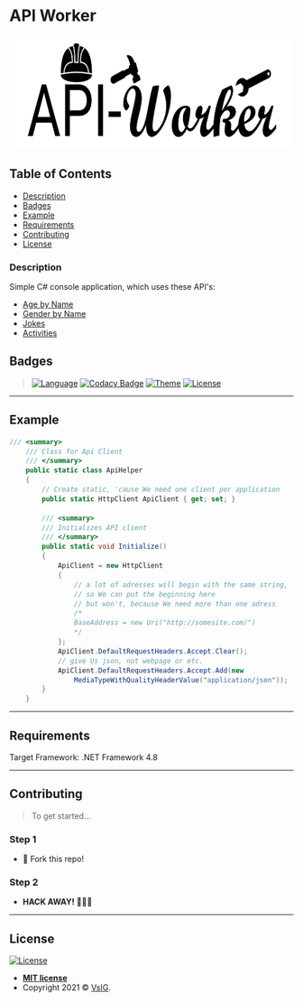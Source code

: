 # API Worker

<p align="center">
  <img src="https://github.com/VsIG-official/API-Worker/blob/master/API-Worker.png" data-canonical-src="https://github.com/VsIG-official/API-Worker/blob/master/API-Worker.png" width="750" height="200" />
</p>

## Table of Contents

- [Description](#description)
- [Badges](#badges)
- [Example](#example)
- [Requirements](#requirements)
- [Contributing](#contributing)
- [License](#license)

### Description

Simple C# console application, which uses these API's:
  - [Age by Name](https://agify.io/)
  - [Gender by Name](https://genderize.io/)
  - [Jokes](https://github.com/15Dkatz/official_joke_api)
  - [Activities](https://www.boredapi.com/api/activity)

## Badges

> [![Language](https://img.shields.io/badge/Language-C%23-blueviolet)](https://en.wikipedia.org/wiki/C_Sharp_(programming_language))
> [![Codacy Badge](https://api.codacy.com/project/badge/Grade/ea2f529552984318bd4aa8d45186de36)](https://app.codacy.com/gh/VsIG-official/API-Worker?utm_source=github.com&utm_medium=referral&utm_content=VsIG-official/API-Worker&utm_campaign=Badge_Grade)
> [![Theme](https://img.shields.io/badge/Theme-API-blue?style=flat-square)](https://en.wikipedia.org/wiki/API)
> [![License](http://img.shields.io/:license-mit-blue.svg?style=flat-square)](http://badges.mit-license.org)

---

## Example

```csharp
/// <summary>
	/// Class for Api Client
	/// </summary>
	public static class ApiHelper
	{
		// Create static, 'cause We need one client per application
		public static HttpClient ApiClient { get; set; }

		/// <summary>
		/// Initializes API client
		/// </summary>
		public static void Initialize()
		{
			ApiClient = new HttpClient
			{
				// a lot of adresses will begin with the same string,
				// so We can put the beginning here
				// but won't, because We need more than one adress
				/*
				BaseAddress = new Uri("http://somesite.com/")
				*/
			};
			ApiClient.DefaultRequestHeaders.Accept.Clear();
			// give Us json, not webpage or etc.
			ApiClient.DefaultRequestHeaders.Accept.Add(new
				MediaTypeWithQualityHeaderValue("application/json"));
		}
	}
```

---

## Requirements

Target Framework: .NET Framework 4.8

---

## Contributing

> To get started...

### Step 1

- 🍴 Fork this repo!

### Step 2

- **HACK AWAY!** 🔨🔨🔨

---

## License

[![License](http://img.shields.io/:license-mit-blue.svg?style=flat-square)](http://badges.mit-license.org)

- **[MIT license](http://opensource.org/licenses/mit-license.php)**
- Copyright 2021 © <a href="https://github.com/VsIG-official" target="_blank">VsIG</a>.
